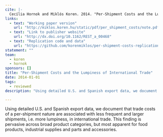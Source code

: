 ```yaml
---
cite: |-
  Cecília Hornok and Miklós Koren. 2014. "Per-Shipment Costs and the Lumpiness of International Trade" Review of Economics and Statistics. 97(2), pp. 525-530.
links:
  - text: "Working paper version"
    url: "http://miklos.koren.hu/static/pdf/per_shipment_costs/note.pdf"
  - text: "Link to publisher website"
    url: "http://dx.doi.org/10.1162/REST_a_00468"
  - text: "Replication code and data"
    url: "https://github.com/korenmiklos/per-shipment-costs-replication"
statement: ""
team:
  - koren
  - hornok
sponsors: []
title: "Per-Shipment Costs and the Lumpiness of International Trade"
date: 2014-01-01
tags:
  - reviewed
description: "Using detailed U.S. and Spanish export data, we document that trade costs of a per-shipment nature are associated with less frequent and larger shipments, i.e. more lumpiness, in international trade. This finding is pervasive across broad product categories, but most apparent for food products, industrial supplies and parts and accessories.\n"

---
```


Using detailed U.S. and Spanish export data, we document that trade costs of a per-shipment nature are associated with less frequent and larger shipments, i.e. more lumpiness, in international trade. This finding is pervasive across broad product categories, but most apparent for food products, industrial supplies and parts and accessories.

